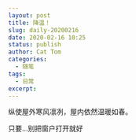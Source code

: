 ```yaml
---
layout: post
title: 降温！
slug: daily-20200216
date: 2020-02-16 10:25
status: publish
author: Cat Tom
categories: 
  - 随笔
tags: 
  - 日常
excerpt: 
---
```

纵使屋外寒风凛冽，屋内依然温暖如春。

只要...别把窗户打开就好
